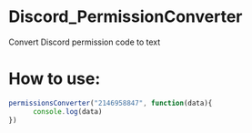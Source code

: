 # Discord_PermissionConverter
Convert Discord permission code to text

# How to use:
```javascript
permissionsConverter("2146958847", function(data){  
      console.log(data)  
})
```
